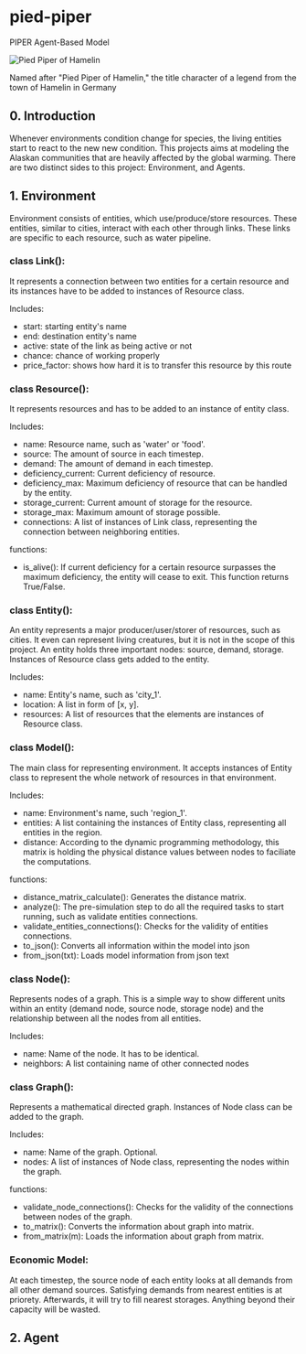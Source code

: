 # pied-piper
PIPER Agent-Based Model


![Pied Piper of Hamelin](https://upload.wikimedia.org/wikipedia/commons/thumb/d/d9/Pied_Piper2.jpg/593px-Pied_Piper2.jpg)

Named after "Pied Piper of Hamelin," the title character of a legend from the town of Hamelin in Germany

## 0. Introduction
Whenever environments condition change for species, the living entities start to react to the new new condition. This projects aims at modeling the Alaskan communities that are heavily affected by the global warming. There are two distinct sides to this project: Environment, and Agents.

## 1. Environment
Environment consists of entities, which use/produce/store resources. These entities, similar to cities, interact with each other through links. These links are specific to each resource, such as water pipeline.

### class Link():
It represents a connection between two entities for a certain resource and its instances have to be added to instances of Resource class.

Includes:
- start: starting entity's name
- end: destination entity's name
- active: state of the link as being active or not
- chance: chance of working properly
- price_factor: shows how hard it is to transfer this resource by this route

### class Resource():
It represents resources and has to be added to an instance of entity class.

Includes:
- name: Resource name, such as 'water' or 'food'.
- source: The amount of source in each timestep.
- demand: The amount of demand in each timestep.
- deficiency_current: Current deficiency of resource.
- deficiency_max: Maximum deficiency of resource that can be handled by the entity.
- storage_current: Current amount of storage for the resource.
- storage_max: Maximum amount of storage possible.
- connections: A list of instances of Link class, representing the connection between neighboring entities.

functions:
- is_alive(): If current deficiency for a certain resource surpasses the maximum deficiency, the entity will cease to exit. This function returns True/False.

### class Entity():
An entity represents a major producer/user/storer of resources, such as cities. It even can represent living creatures, but it is not in the scope of this project. An entity holds three important nodes: source, demand, storage. Instances of Resource class gets added to the entity.

Includes:
- name: Entity's name, such as 'city_1'.
- location: A list in form of [x, y].
- resources: A list of resources that the elements are instances of Resource class.

### class Model():
The main class for representing environment. It accepts instances of Entity class to represent the whole network of resources in that environment.

Includes:
- name: Environment's name, such 'region_1'.
- entities: A list containing the instances of Entity class, representing all entities in the region.
- distance: According to the dynamic programming methodology, this matrix is holding the physical distance values between nodes to faciliate the computations.

functions:
- distance_matrix_calculate(): Generates the distance matrix.
- analyze(): The pre-simulation step to do all the required tasks to start running, such as validate entities connections.
- validate_entities_connections(): Checks for the validity of entities connections.
- to_json(): Converts all information within the model into json
- from_json(txt): Loads model information from json text

### class Node():
Represents nodes of a graph. This is a simple way to show different units within an entity (demand node, source node, storage node) and the relationship between all the nodes from all entities.

Includes:
- name: Name of the node. It has to be identical.
- neighbors: A list containing name of other connected nodes

### class Graph():
Represents a mathematical directed graph. Instances of Node class can be added to the graph.

Includes:
- name: Name of the graph. Optional.
- nodes: A list of instances of Node class, representing the nodes within the graph.

functions:
- validate_node_connections(): Checks for the validity of the connections between nodes of the graph.
- to_matrix(): Converts the information about graph into matrix.
- from_matrix(m): Loads the information about graph from matrix.

### Economic Model:
At each timestep, the source node of each entity looks at all demands from all other demand sources. Satisfying demands from nearest entities is at priorety. Afterwards, it will try to fill nearest storages. Anything beyond their capacity will be wasted.

## 2. Agent